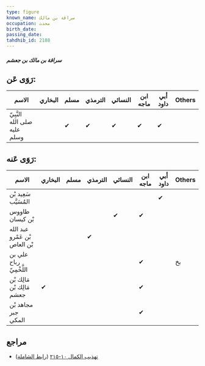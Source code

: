 ```yaml
---
type: figure
known_name: سراقة بن مالك
occupation: محدث
birth_date:
passing_date:
tahdhib_id: 2188
---
```

##### سراقة بن مالك بن جعشم

## رَوَى عَن:
| الاسم                        | البخاري | مسلم | الترمذي | النسائي | ابن ماجه | أبي داود | Others |
| ---------------------------- | ------- | ---- | ------- | ------- | -------- | -------- | ------ |
| النَّبِيّ صلى الله عليه وسلم |         | ✔    | ✔       | ✔       | ✔        | ✔        |        |
## رَوَى عَنه:
| الاسم                         | البخاري | مسلم | الترمذي | النسائي | ابن ماجه | أبي داود | Others |
| ----------------------------- | ------- | ---- | ------- | ------- | -------- | -------- | ------ |
| سَعِيد بْن المُسَيَّب         |         |      |         |         |          | ✔        |        |
| طاووس بْن كيسان               |         |      |         | ✔       | ✔        |          |        |
| عبد الله بْن عَمْرو بْن العاص |         |      | ✔       |         |          |          |        |
| علي بن رباح اللَّخْمِيّ       |         |      |         |         | ✔        |          | بخ     |
| مَالِك بْن مَالِك بْن جعشم    | ✔       |      |         |         | ✔        |          |        |
| مجاهد بْن جبر المكي           |         |      |         |         | ✔        |          |        |
## مراجع
- [تهذيب الكمال ١٠-٢١٥](obsidian://open?vault=Tahdhib-al-Kamal&file=Figures/٢١٨٨-سراقة%20بن%20مالك%20بن%20جعشم) ([رابط الشاملة](https://shamela.ws/book/3722/4987))